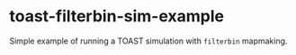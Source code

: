 # toast-filterbin-sim-example

Simple example of running a TOAST simulation with `filterbin` mapmaking.

